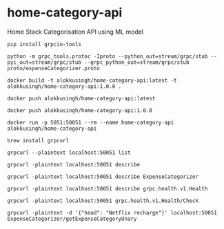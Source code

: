# home-category-api
Home Stack Categorisation API using ML model

```shell
pip install grpcio-tools
```

```shell
python -m grpc_tools.protoc -Iproto --python_out=stream/grpc/stub --pyi_out=stream/grpc/stub --grpc_python_out=stream/grpc/stub proto/expenseCategorizer.proto
```

```shell
docker build -t alokkusingh/home-category-api:latest -t alokkusingh/home-category-api:1.0.0 .
```
```shell
docker push alokkusingh/home-category-api:latest
```
```shell
docker push alokkusingh/home-category-api:1.0.0
```
```shell
docker run -p 5051:50051 --rm --name home-category-api alokkusingh/home-category-api
```
```shell
brew install grpcurl
```
```shell
grpcurl --plaintext localhost:50051 list
```
```shell
grpcurl -plaintext localhost:50051 describe
```
```shell
grpcurl -plaintext localhost:50051 describe ExpenseCategorizer
```
```shell
grpcurl -plaintext localhost:50051 describe grpc.health.v1.Health
```
```shell
grpcurl -plaintext localhost:50051 grpc.health.v1.Health/Check
```
```shell
grpcurl -plaintext -d '{"head": "Netflix recharge"}' localhost:50051 ExpenseCategorizer/getExpenseCategoryUnary
```
